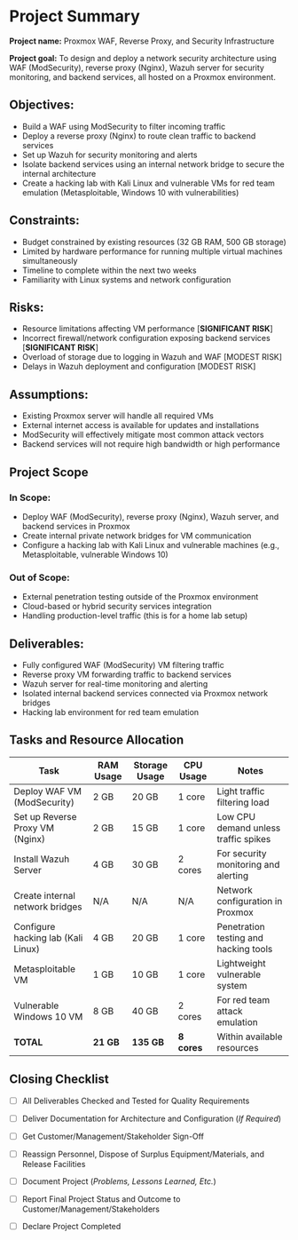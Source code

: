 # Project Summary

**Project name:** Proxmox WAF, Reverse Proxy, and Security Infrastructure

**Project goal:** To design and deploy a network security architecture using WAF (ModSecurity), reverse proxy (Nginx), Wazuh server for security monitoring, and backend services, all hosted on a Proxmox environment.

## Objectives:

- Build a WAF using ModSecurity to filter incoming traffic
- Deploy a reverse proxy (Nginx) to route clean traffic to backend services
- Set up Wazuh for security monitoring and alerts
- Isolate backend services using an internal network bridge to secure the internal architecture
- Create a hacking lab with Kali Linux and vulnerable VMs for red team emulation (Metasploitable, Windows 10 with vulnerabilities)

## Constraints:

- Budget constrained by existing resources (32 GB RAM, 500 GB storage)
- Limited by hardware performance for running multiple virtual machines simultaneously
- Timeline to complete within the next two weeks
- Familiarity with Linux systems and network configuration

## Risks:

- Resource limitations affecting VM performance [**SIGNIFICANT RISK**]
- Incorrect firewall/network configuration exposing backend services [**SIGNIFICANT RISK**]
- Overload of storage due to logging in Wazuh and WAF [MODEST RISK]
- Delays in Wazuh deployment and configuration [MODEST RISK]

## Assumptions:

- Existing Proxmox server will handle all required VMs
- External internet access is available for updates and installations
- ModSecurity will effectively mitigate most common attack vectors
- Backend services will not require high bandwidth or high performance

## Project Scope

### In Scope:

- Deploy WAF (ModSecurity), reverse proxy (Nginx), Wazuh server, and backend services in Proxmox
- Create internal private network bridges for VM communication
- Configure a hacking lab with Kali Linux and vulnerable machines (e.g., Metasploitable, vulnerable Windows 10)

### Out of Scope:

- External penetration testing outside of the Proxmox environment
- Cloud-based or hybrid security services integration
- Handling production-level traffic (this is for a home lab setup)

## Deliverables:

- Fully configured WAF (ModSecurity) VM filtering traffic
- Reverse proxy VM forwarding traffic to backend services
- Wazuh server for real-time monitoring and alerting
- Isolated internal backend services connected via Proxmox network bridges
- Hacking lab environment for red team emulation

## Tasks and Resource Allocation

| Task | RAM Usage | Storage Usage | CPU Usage | Notes |
|------|-----------|---------------|-----------|-------|
| Deploy WAF VM (ModSecurity) | 2 GB | 20 GB | 1 core | Light traffic filtering load |
| Set up Reverse Proxy VM (Nginx) | 2 GB | 15 GB | 1 core | Low CPU demand unless traffic spikes |
| Install Wazuh Server | 4 GB | 30 GB | 2 cores | For security monitoring and alerting |
| Create internal network bridges | N/A | N/A | N/A | Network configuration in Proxmox |
| Configure hacking lab (Kali Linux) | 4 GB | 20 GB | 1 core | Penetration testing and hacking tools |
| Metasploitable VM | 1 GB | 10 GB | 1 core | Lightweight vulnerable system |
| Vulnerable Windows 10 VM | 8 GB | 40 GB | 2 cores | For red team attack emulation |
| **TOTAL** | **21 GB** | **135 GB** | **8 cores** | Within available resources |

## Closing Checklist

- [ ] All Deliverables Checked and Tested for Quality Requirements
- [ ] Deliver Documentation for Architecture and Configuration (*If Required*)
- [ ] Get Customer/Management/Stakeholder Sign-Off
- [ ] Reassign Personnel, Dispose of Surplus Equipment/Materials, and Release Facilities
- [ ] Document Project (*Problems, Lessons Learned, Etc.*)
- [ ] Report Final Project Status and Outcome to Customer/Management/Stakeholders
- [ ] Declare Project Completed

